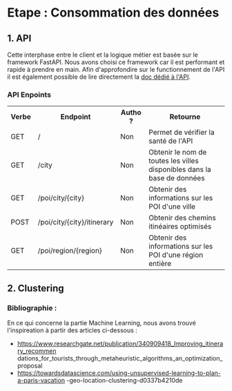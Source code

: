 # Etape : Consommation des données

## 1. API
Cette interphase entre le client et la logique métier est basée sur le framework FastAPI. Nous avons choisi ce framework car il est performant et rapide à prendre en main. Afin d'approfondire sur le functionnement de l'API il est également possible de lire directement la [doc dédié à l'API][def].

### API Enpoints

 <table>
  <tr>
    <th>Verbe</th>
    <th>Endpoint</th>
    <th>Autho ?</th>
    <th>Retourne</th>
  </tr>
  <tr>
    <td>GET</td>
    <td>/</td>
    <td>Non</td>
    <td>Permet de vérifier la santé de l'API</td>
  </tr>
  <tr>
    <td>GET</td>
    <td>/city</td>
    <td>Non</td>
    <td>Obtenir le nom de toutes les villes disponibles dans la base de données</td>
  </tr>
  <tr>
    <td>GET</td>
    <td>/poi/city/{city}</td>
    <td>Non</td>
    <td>Obtenir des informations sur les POI d'une ville</td>
  </tr>  
  <tr>
    <td>POST</td>
    <td>/poi/city/{city}/itinerary</td>
    <td>Non</td>
    <td>Obtenir des chemins itinéaires optimisés</td>
  </tr>
  <tr>
    <td>GET</td>
    <td>/poi/region/{region}</td>
    <td>Non</td>
    <td>Obtenir des informations sur les POI d'une région entière</td>
  </tr>
</table> 

## 2. Clustering

### Bibliographie :
En ce qui concerne la partie Machine Learning, nous avons trouvé l'inspireation à partir des articles ci-dessous :
* https://www.researchgate.net/publication/340909418_Improving_itinerary_recommen
dations_for_tourists_through_metaheuristic_algorithms_an_optimization_proposal
* https://towardsdatascience.com/using-unsupervised-learning-to-plan-a-paris-vacation
-geo-location-clustering-d0337b4210de

[def]: ../src/api/README.md